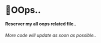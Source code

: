# 🔴OOps.. 
**Reserver my all oops related file..**
###### More code will update as soon as possible.. 
